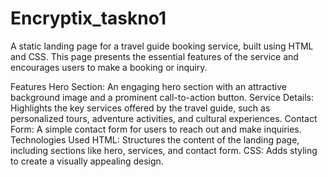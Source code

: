 # Encryptix_taskno1
A static landing page for a travel guide booking service, built using HTML and CSS. This page presents the essential features of the service and encourages users to make a booking or inquiry.

Features
Hero Section: An engaging hero section with an attractive background image and a prominent call-to-action button.
Service Details: Highlights the key services offered by the travel guide, such as personalized tours, adventure activities, and cultural experiences.
Contact Form: A simple contact form for users to reach out and make inquiries.
Technologies Used
HTML: Structures the content of the landing page, including sections like hero, services, and contact form.
CSS: Adds styling to create a visually appealing design.
